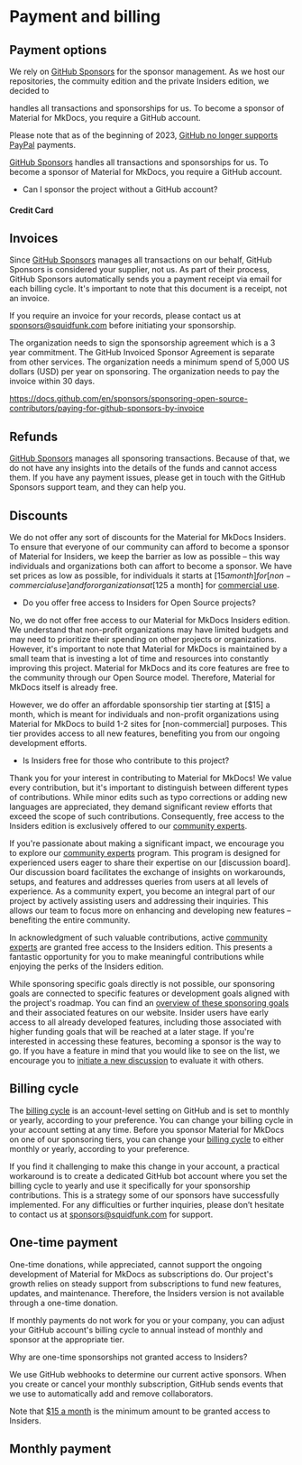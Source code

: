 # Payment and billing



## Payment options

We rely on [GitHub Sponsors] for the sponsor management. As we host our
repositories, the commuity edition and the private Insiders edition, we decided
to



handles all transactions and sponsorships for us. To become a
sponsor of Material for MkDocs, you require a GitHub account.








Please note that as of the beginning of 2023, [GitHub no longer supports PayPal]
payments.

  [GitHub Sponsors]: #github-sponsors


[GitHub Sponsors] handles all transactions and sponsorships for us. To become a
sponsor of Material for MkDocs, you require a GitHub account.


  [GitHub Sponsors]: https://github.com/sponsors
  [GitHub no longer supports PayPal]: https://github.blog/changelog/2023-01-23-github-sponsors-will-stop-supporting-paypal/
  [our sponsors' page]: https://github.com/sponsors/squidfunk/


- Can I sponsor the project without a GitHub account?

#### Credit Card

## Invoices

Since [GitHub Sponsors] manages all transactions on our behalf, GitHub Sponsors
is considered your supplier, not us. As part of their process, GitHub Sponsors
automatically sends you a payment receipt via email for each billing cycle. It's
important to note that this document is a receipt, not an invoice.


If you
require an invoice for your records, please contact us at sponsors@squidfunk.com
before initiating your sponsorship.

  [GitHub Sponsors]: https://github.com/sponsors/squidfunk/

The organization needs to sign the sponsorship agreement which is a 3 year
commitment. The GitHub Invoiced Sponsor Agreement is separate from other services.
The organization needs a minimum spend of 5,000 US dollars (USD) per year on sponsoring.
The organization needs to pay the invoice within 30 days.

  https://docs.github.com/en/sponsors/sponsoring-open-source-contributors/paying-for-github-sponsors-by-invoice

## Refunds

[GitHub Sponsors] manages all sponsoring transactions. Because of that, we do
not have any insights into the details of the funds and cannot access them. If
you have any payment issues, please get in touch with the GitHub Sponsors
support team, and they can help you.

## Discounts

We do not offer any sort of discounts for the Material for MkDocs Insiders. To
ensure that everyone of our community can afford to become a sponsor of Material
for Insiders, we keep the barrier as low as possible – this way individuals and
organizations both can affort to become a sponsor. We have set prices as low as
possible, for individuals it starts at [$15 a month] for [non-commercial use]
and for organizations at [$125 a month] for [commercial use].

  [$15 a month]: https://github.com/sponsors/squidfunk/sponsorships?tier_id=210638
  [$125 a month]: https://github.com/sponsors/squidfunk/sponsorships?tier_id=210643
  [non-commercial use]: sponsoring-tiers.md/#non-commercial-use
  [commercial use]: sponsoring-tiers.md/#commercial-use


- Do you offer free access to Insiders for Open Source projects?

No, we do not offer free access to our Material for MkDocs Insiders edition.
We understand that non-profit organizations may have limited budgets and may
need to prioritize their spending on other projects or organizations. However,
it's important to note that Material for MkDocs is maintained by a small team
that is investing a lot of time and resources into constantly improving this project.
Material for MkDocs and its core features are free to the community through our
Open Source model. Therefore, Material for MkDocs itself is already free.

However, we do offer an affordable sponsorship tier starting at [$15] a month,
which is meant for individuals and non-profit organizations using Material for
MkDocs to build 1-2 sites for [non-commercial] purposes. This tier provides access
to all new features, benefiting you from our ongoing development efforts.

- Is Insiders free for those who contribute to this project?

Thank you for your interest in contributing to Material for MkDocs! We value
every contribution, but it's important to distinguish between different types of
contributions. While minor edits such as typo corrections or adding new
languages are appreciated, they demand significant review efforts that exceed
the scope of such contributions. Consequently, free access to the Insiders
edition is exclusively offered to our [community experts].

If you're passionate about making a significant impact, we encourage you to
explore our [community experts] program. This program is designed for
experienced users eager to share their expertise on our [discussion board]. Our
discussion board facilitates the exchange of insights on workarounds, setups,
and features and addresses queries from users at all levels of experience. As a
community expert, you become an integral part of our project by actively
assisting users and addressing their inquiries. This allows our team to focus
more on enhancing and developing new features – benefiting the entire community.

In acknowledgment of such valuable contributions, active [community experts] are
granted free access to the Insiders edition. This presents a fantastic
opportunity for you to make meaningful contributions while enjoying the perks of
the Insiders edition.

  [community experts]: community-experts-program/index.md




While sponsoring specific goals directly is not possible, our sponsoring goals
are connected to specific features or development goals aligned with the
project's roadmap. You can find an [overview of these sponsoring goals] and their
associated features on our website. Insider users have early access to all
already developed features, including those associated with higher funding goals
that will be reached at a later stage. If you're interested in accessing these
features, becoming a sponsor is the way to go. If you have a feature in mind
that you would like to see on the list, we encourage you to
[initiate a new discussion] to evaluate it with others.

  [overview of these sponsoring goals]: benefits.md#funding-goals
  [initiate a new discussion]: https://github.com/squidfunk/mkdocs-material/discussions

## Billing cycle

The [billing cycle] is an account-level setting on GitHub and is set to monthly
or yearly, according to your preference. You can change your billing cycle in
your account setting at any time. Before you sponsor Material for MkDocs on one
of our sponsoring tiers, you can change your [billing cycle] to either monthly
or yearly, according to your preference.

If you find it challenging to make this change in your account, a practical
workaround is to create a dedicated GitHub bot account where you set the billing
cycle to yearly and use it specifically for your sponsorship contributions. This
is a strategy some of our sponsors have successfully implemented. For any
difficulties or further inquiries, please don’t hesitate to contact us at
sponsors@squidfunk.com for support.

  [billing cycle]: https://docs.github.com/en/github/setting-up-and-managing-billing-and-payments-on-github/changing-the-duration-of-your-billing-cycle

## One-time payment

One-time donations, while appreciated, cannot support the ongoing development of
Material for MkDocs as subscriptions do. Our project's growth relies on steady
support from subscriptions to fund new features, updates, and maintenance.
Therefore, the Insiders version is not available through a one-time donation.

If monthly payments do not work for you or your company, you can adjust your
GitHub account's billing cycle to annual instead of monthly and sponsor at the
appropriate tier.

Why are one-time sponsorships not granted access to Insiders?

We use GitHub webhooks to determine our current active sponsors. When you create
or cancel your monthly subscription, GitHub sends events that we use to
automatically add and remove collaborators.

Note that [$15 a month] is the minimum amount to be granted access to Insiders.

## Monthly payment
